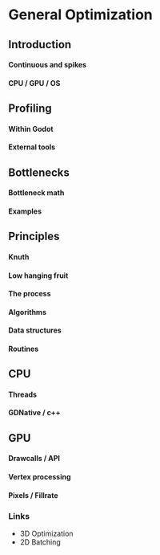 # General Optimization
## Introduction
#### Continuous and spikes
#### CPU / GPU / OS

## Profiling
#### Within Godot
#### External tools

## Bottlenecks
#### Bottleneck math
#### Examples

## Principles
#### Knuth
#### Low hanging fruit
#### The process
#### Algorithms
#### Data structures
#### Routines

## CPU
#### Threads
#### GDNative / c++

## GPU
#### Drawcalls / API
#### Vertex processing
#### Pixels / Fillrate
### Links
* 3D Optimization
* 2D Batching

